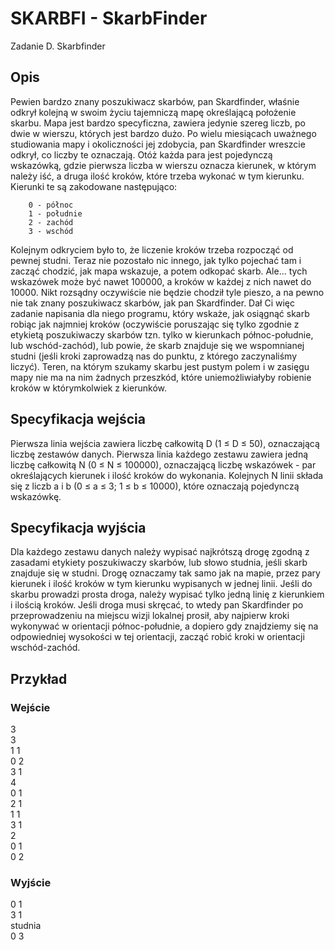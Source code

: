 # SKARBFI - SkarbFinder

Zadanie D. Skarbfinder  

## Opis

Pewien bardzo znany poszukiwacz skarbów, pan Skardfinder, właśnie odkrył kolejną w swoim życiu tajemniczą mapę określającą położenie skarbu. Mapa jest bardzo specyficzna, zawiera jedynie szereg liczb, po dwie w wierszu, których jest bardzo dużo. Po wielu miesiącach uważnego studiowania mapy i okoliczności jej zdobycia, pan Skardfinder wreszcie odkrył, co liczby te oznaczają. Otóż każda para jest pojedynczą wskazówką, gdzie pierwsza liczba w wierszu oznacza kierunek, w którym należy iść, a druga ilość kroków, które trzeba wykonać w tym kierunku. Kierunki te są zakodowane następująco:

        0 - północ
        1 - południe
        2 - zachód
        3 - wschód
      

Kolejnym odkryciem było to, że liczenie kroków trzeba rozpocząć od pewnej studni. Teraz nie pozostało nic innego, jak tylko pojechać tam i zacząć chodzić, jak mapa wskazuje, a potem odkopać skarb. Ale... tych wskazówek może być nawet 100000, a kroków w każdej z nich nawet do 10000. Nikt rozsądny oczywiście nie będzie chodził tyle pieszo, a na pewno nie tak znany poszukiwacz skarbów, jak pan Skardfinder. Dał Ci więc zadanie napisania dla niego programu, który wskaże, jak osiągnąć skarb robiąc jak najmniej kroków (oczywiście poruszając się tylko zgodnie z etykietą poszukiwaczy skarbów tzn. tylko w kierunkach północ-południe, lub wschód-zachód), lub powie, że skarb znajduje się we wspomnianej studni (jeśli kroki zaprowadzą nas do punktu, z którego zaczynaliśmy liczyć). Teren, na którym szukamy skarbu jest pustym polem i w zasięgu mapy nie ma na nim żadnych przeszkód, które uniemożliwiałyby robienie kroków w którymkolwiek z kierunków.

## Specyfikacja wejścia

Pierwsza linia wejścia zawiera liczbę całkowitą D (1 ≤ D ≤ 50), oznaczającą liczbę zestawów danych. Pierwsza linia każdego zestawu zawiera jedną liczbę całkowitą N (0 ≤ N ≤ 100000), oznaczającą liczbę wskazówek - par określających kierunek i ilość kroków do wykonania. Kolejnych N linii składa się z liczb a i b (0 ≤ a ≤ 3; 1 ≤ b ≤ 10000), które oznaczają pojedynczą wskazówkę.  

## Specyfikacja wyjścia

Dla każdego zestawu danych należy wypisać najkrótszą drogę zgodną z zasadami etykiety poszukiwaczy skarbów, lub słowo studnia, jeśli skarb znajduje się w studni. Drogę oznaczamy tak samo jak na mapie, przez pary kierunek i ilość kroków w tym kierunku wypisanych w jednej linii. Jeśli do skarbu prowadzi prosta droga, należy wypisać tylko jedną linię z kierunkiem i ilością kroków. Jeśli droga musi skręcać, to wtedy pan Skardfinder po przeprowadzeniu na miejscu wizji lokalnej prosił, aby najpierw kroki wykonywać w orientacji północ-południe, a dopiero gdy znajdziemy się na odpowiedniej wysokości w tej orientacji, zacząć robić kroki w orientacji wschód-zachód.

## Przykład
### Wejście

3  
3  
1 1  
0 2  
3 1  
4  
0 1  
2 1  
1 1  
3 1  
2  
0 1  
0 2  

### Wyjście

0 1  
3 1  
studnia  
0 3
